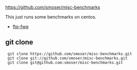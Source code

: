 https://github.com/smoser/misc-benchmarks

This just runs some benchmarks on centos.
 * [ftq-fwq](https://asc.llnl.gov/sequoia/benchmarks/)


## git clone ##

```
 git clone https://github.com/smoser/misc-benchmarks.git
 git clone git://github.com/smoser/misc-benchmarks.git
 git clone git@github.com:smoser/misc-benchmarks.git
```
